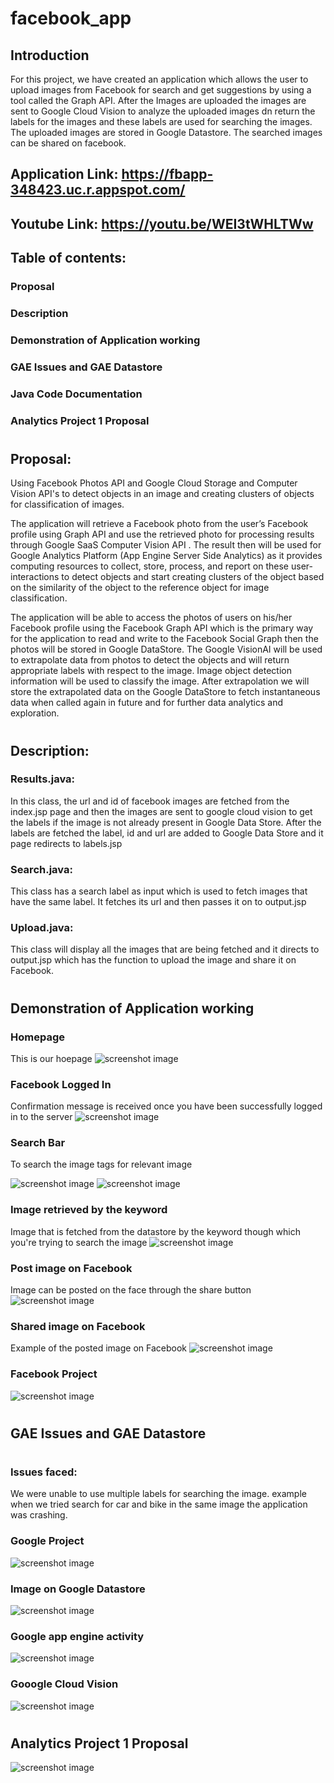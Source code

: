 # facebook_app
 
## Introduction
For this project, we have created an application which allows the user to upload images from Facebook for search and get suggestions by using a tool called the Graph API. After the Images are uploaded the images are sent to Google Cloud Vision to analyze the uploaded images dn return the labels for the images and these labels are used for searching the images. The uploaded images are stored in Google Datastore. The searched images can be shared on facebook.

## Application Link: https://fbapp-348423.uc.r.appspot.com/
## Youtube Link: https://youtu.be/WEI3tWHLTWw

## Table of contents:
### Proposal
### Description
### Demonstration of Application working
### GAE Issues and GAE Datastore
### Java Code Documentation

### Analytics Project 1 Proposal

#

## Proposal:

Using Facebook Photos API and Google Cloud Storage and Computer Vision API's to detect objects in an image and creating clusters of objects for classification of images.

The application will retrieve a Facebook photo from the user’s Facebook profile using Graph API and use the retrieved photo for processing results through Google SaaS Computer Vision API .
The result then will be used for Google Analytics Platform (App Engine Server Side Analytics) as it provides computing resources to collect, store, process, and report on these user-interactions to detect objects and start creating clusters of the object based on the similarity of the object to the reference object for image classification.

The application will be able to access the photos of users on his/her Facebook profile using the Facebook Graph API which is the primary way for the application to read and write to the Facebook Social Graph then the photos will be stored in Google DataStore. The Google VisionAI will be used to extrapolate data from photos to detect the objects and will return appropriate labels with respect to the image. Image object detection information will be used to classify the image. After extrapolation we will store the extrapolated data on the Google DataStore to fetch instantaneous data when called again in future and for further data analytics and exploration.
#
## Description:
### Results.java: 
In this class, the url and id of facebook images are fetched from the index.jsp page and then the images are sent to google cloud vision to get the labels if the image is not already present in Google Data Store. After the labels are fetched the label, id and url are added to Google Data Store and it page redirects to labels.jsp
### Search.java:
This class has a search label as input which is used to fetch images that have the same label. It fetches its url and then passes it on to output.jsp
### Upload.java:
This class will display all the images that are being fetched and it directs to output.jsp which has the function to upload the image and share it on Facebook.

#
## Demonstration of Application working
### Homepage
This is our hoepage
![screenshot image](screenshots/a1.PNG)

### Facebook Logged In
Confirmation message is received once you have been successfully logged in to the server
![screenshot image](screenshots/a2.PNG)

### Search Bar 
To search the image tags for relevant image 

![screenshot image](screenshots/a3.PNG)
![screenshot image](screenshots/a4.PNG)
### Image retrieved by the keyword
Image that is fetched from the datastore by the keyword though which you're trying to search the image
![screenshot image](screenshots/a5.PNG)

### Post image on Facebook
Image can be posted on the face through the share button
![screenshot image](screenshots/a6.PNG)

### Shared image on Facebook
Example of the posted image on Facebook
![screenshot image](screenshots/a7.PNG)


### Facebook Project
![screenshot image](screenshots/a12.PNG)
#
## GAE Issues and GAE Datastore
#
### Issues faced:
We were unable to use multiple labels for searching the image.
example when we tried search for car and bike in the same image the application was crashing.

### Google Project
![screenshot image](screenshots/a11.PNG)
### Image on Google Datastore
![screenshot image](screenshots/a8.PNG)
### Google app engine activity
![screenshot image](screenshots/a9.PNG)
### Gooogle Cloud Vision
![screenshot image](screenshots/a10.PNG)




#
## Analytics Project 1 Proposal
![screenshot image](screenshots/a13.PNG)

